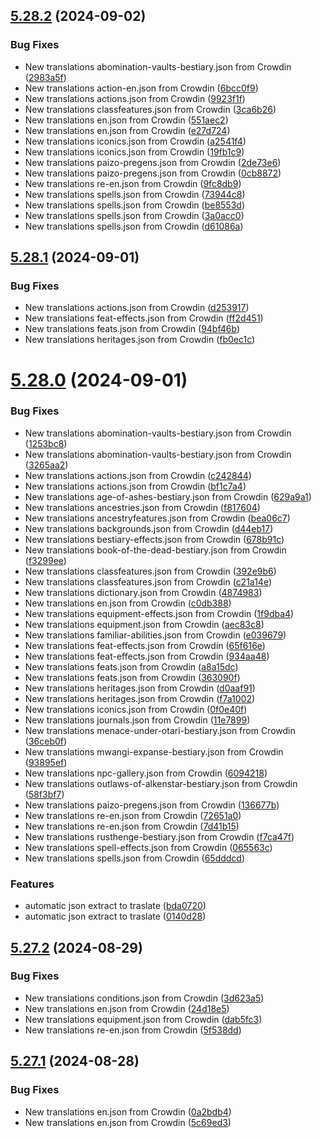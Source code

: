 ## [5.28.2](https://github.com/allnnde/pf2e-esp-translation/compare/v5.28.1...v5.28.2) (2024-09-02)


### Bug Fixes

* New translations abomination-vaults-bestiary.json from Crowdin ([2983a5f](https://github.com/allnnde/pf2e-esp-translation/commit/2983a5f1501a7a904f33989857ab51c28b1641f0))
* New translations action-en.json from Crowdin ([6bcc0f9](https://github.com/allnnde/pf2e-esp-translation/commit/6bcc0f9c6034d0433f1e7176c5385acfae9adf53))
* New translations actions.json from Crowdin ([9923f1f](https://github.com/allnnde/pf2e-esp-translation/commit/9923f1f1c829f1c21e664cf9cac0f766acca35ad))
* New translations classfeatures.json from Crowdin ([3ca6b26](https://github.com/allnnde/pf2e-esp-translation/commit/3ca6b26319f0cdc8d8ce217f0358ffe6c8fd2e76))
* New translations en.json from Crowdin ([551aec2](https://github.com/allnnde/pf2e-esp-translation/commit/551aec2936107ee35832d53d18e5ea456b484320))
* New translations en.json from Crowdin ([e27d724](https://github.com/allnnde/pf2e-esp-translation/commit/e27d724b66bae1596e17165f3bfbd13456d4dc7d))
* New translations iconics.json from Crowdin ([a2541f4](https://github.com/allnnde/pf2e-esp-translation/commit/a2541f471ca1b5280ccd43b7218ab1cd0cb20a99))
* New translations iconics.json from Crowdin ([19fb1c9](https://github.com/allnnde/pf2e-esp-translation/commit/19fb1c939de28c94958b13b4c06e8facc8861a9a))
* New translations paizo-pregens.json from Crowdin ([2de73e6](https://github.com/allnnde/pf2e-esp-translation/commit/2de73e6464454fa13342d365612efbdca4a1addd))
* New translations paizo-pregens.json from Crowdin ([0cb8872](https://github.com/allnnde/pf2e-esp-translation/commit/0cb8872880fb84bf6e3a1a9dca2f2a1f885f2255))
* New translations re-en.json from Crowdin ([9fc8db9](https://github.com/allnnde/pf2e-esp-translation/commit/9fc8db9b2bce14f5831e6d7186b312fadee5d66f))
* New translations spells.json from Crowdin ([73944c8](https://github.com/allnnde/pf2e-esp-translation/commit/73944c8ad2e6e3723e76fdc893709f6bc59dc669))
* New translations spells.json from Crowdin ([be8553d](https://github.com/allnnde/pf2e-esp-translation/commit/be8553d40d9bdff86a4483786e6ba9545bf51147))
* New translations spells.json from Crowdin ([3a0acc0](https://github.com/allnnde/pf2e-esp-translation/commit/3a0acc086ba16f2badd5765d0b89e537789f942e))
* New translations spells.json from Crowdin ([d61086a](https://github.com/allnnde/pf2e-esp-translation/commit/d61086ad08646ceb4e96aac2f2230124b8b0f56f))



## [5.28.1](https://github.com/allnnde/pf2e-esp-translation/compare/v5.28.0...v5.28.1) (2024-09-01)


### Bug Fixes

* New translations actions.json from Crowdin ([d253917](https://github.com/allnnde/pf2e-esp-translation/commit/d253917999bcc039765c4f70784b273184d79b6b))
* New translations feat-effects.json from Crowdin ([ff2d451](https://github.com/allnnde/pf2e-esp-translation/commit/ff2d4516b30c53ff402af4817906c70a369e3b47))
* New translations feats.json from Crowdin ([94bf46b](https://github.com/allnnde/pf2e-esp-translation/commit/94bf46b77b0a8be87a60cce8fb26a10bc9e47abf))
* New translations heritages.json from Crowdin ([fb0ec1c](https://github.com/allnnde/pf2e-esp-translation/commit/fb0ec1cb78a113a09e0301916f9b8856dd14bec2))



# [5.28.0](https://github.com/allnnde/pf2e-esp-translation/compare/v5.27.2...v5.28.0) (2024-09-01)


### Bug Fixes

* New translations abomination-vaults-bestiary.json from Crowdin ([1253bc8](https://github.com/allnnde/pf2e-esp-translation/commit/1253bc88acf5b4d7394e4727557f96f6174c5101))
* New translations abomination-vaults-bestiary.json from Crowdin ([3265aa2](https://github.com/allnnde/pf2e-esp-translation/commit/3265aa25c692136998a0114015ab322ccd2c128b))
* New translations actions.json from Crowdin ([c242844](https://github.com/allnnde/pf2e-esp-translation/commit/c24284467c46fa8f360da4bc57a34e0f0cb002cd))
* New translations actions.json from Crowdin ([bf1c7a4](https://github.com/allnnde/pf2e-esp-translation/commit/bf1c7a4423b62c0c48172abd038ba94750e12b6c))
* New translations age-of-ashes-bestiary.json from Crowdin ([629a9a1](https://github.com/allnnde/pf2e-esp-translation/commit/629a9a1cb632d06c4a8af0a1f74c3a5d19e9e7df))
* New translations ancestries.json from Crowdin ([f817604](https://github.com/allnnde/pf2e-esp-translation/commit/f8176047a59929c5570d35f013ae41fc6bc88c7c))
* New translations ancestryfeatures.json from Crowdin ([bea06c7](https://github.com/allnnde/pf2e-esp-translation/commit/bea06c7c62daf640190473b3d1df510aa357be29))
* New translations backgrounds.json from Crowdin ([d44eb17](https://github.com/allnnde/pf2e-esp-translation/commit/d44eb17f49fce63e567e0de8f5dd1d277c8aff9a))
* New translations bestiary-effects.json from Crowdin ([678b91c](https://github.com/allnnde/pf2e-esp-translation/commit/678b91ceb51e98b6aa3b7830066282942844cad3))
* New translations book-of-the-dead-bestiary.json from Crowdin ([f3299ee](https://github.com/allnnde/pf2e-esp-translation/commit/f3299ee8e734dc4e2f1751d5aa5866aabc6a0aca))
* New translations classfeatures.json from Crowdin ([392e9b6](https://github.com/allnnde/pf2e-esp-translation/commit/392e9b607e0824654fd1f0abb4e587c6faf56034))
* New translations classfeatures.json from Crowdin ([c21a14e](https://github.com/allnnde/pf2e-esp-translation/commit/c21a14e8133930d453abdcb854dfd8cd9ca157fb))
* New translations dictionary.json from Crowdin ([4874983](https://github.com/allnnde/pf2e-esp-translation/commit/487498382faaa8ebee33d839ba49d0d5dfdc2ddc))
* New translations en.json from Crowdin ([c0db388](https://github.com/allnnde/pf2e-esp-translation/commit/c0db388ae3eb6cd80df63d68ce9f70b1616252f6))
* New translations equipment-effects.json from Crowdin ([1f9dba4](https://github.com/allnnde/pf2e-esp-translation/commit/1f9dba42423bf847ab5ea922aab1939e423a2dc8))
* New translations equipment.json from Crowdin ([aec83c8](https://github.com/allnnde/pf2e-esp-translation/commit/aec83c84f47143729ab62d25175db16ad18c16ec))
* New translations familiar-abilities.json from Crowdin ([e039679](https://github.com/allnnde/pf2e-esp-translation/commit/e0396797aefeb08a8321d483f310ada9352ee672))
* New translations feat-effects.json from Crowdin ([65f616e](https://github.com/allnnde/pf2e-esp-translation/commit/65f616ed2524efb25afa43b61208995e80fef079))
* New translations feat-effects.json from Crowdin ([934aa48](https://github.com/allnnde/pf2e-esp-translation/commit/934aa482ea52db797f87eed2247d9fde43042ec5))
* New translations feats.json from Crowdin ([a8a15dc](https://github.com/allnnde/pf2e-esp-translation/commit/a8a15dccab87bbc4ef5c84e05ebd93b771b7d086))
* New translations feats.json from Crowdin ([363090f](https://github.com/allnnde/pf2e-esp-translation/commit/363090ffc4996ede0f098c1fb5022854b1183783))
* New translations heritages.json from Crowdin ([d0aaf91](https://github.com/allnnde/pf2e-esp-translation/commit/d0aaf91825ad0d1dbcce2966afc1922d3d457266))
* New translations heritages.json from Crowdin ([f7a1002](https://github.com/allnnde/pf2e-esp-translation/commit/f7a1002f90c3ebe3818c5940781783cd627c5489))
* New translations iconics.json from Crowdin ([0f0e40f](https://github.com/allnnde/pf2e-esp-translation/commit/0f0e40fa83d81369f4862d1acceea89e5341c8b7))
* New translations journals.json from Crowdin ([11e7899](https://github.com/allnnde/pf2e-esp-translation/commit/11e789995fa9f464ea8e69bcda9bfbcb5135a263))
* New translations menace-under-otari-bestiary.json from Crowdin ([36ceb0f](https://github.com/allnnde/pf2e-esp-translation/commit/36ceb0f391bb3d248d0f0ffccbee152ce672f004))
* New translations mwangi-expanse-bestiary.json from Crowdin ([93895ef](https://github.com/allnnde/pf2e-esp-translation/commit/93895efd9ee0021ca891dbe8ca69a1b2d640e25c))
* New translations npc-gallery.json from Crowdin ([6094218](https://github.com/allnnde/pf2e-esp-translation/commit/60942188be962d6f49907a8fc32ebcfb103a0cae))
* New translations outlaws-of-alkenstar-bestiary.json from Crowdin ([58f3bf7](https://github.com/allnnde/pf2e-esp-translation/commit/58f3bf74f86783eadcb25a4ce8ffa2c7b20cc416))
* New translations paizo-pregens.json from Crowdin ([136677b](https://github.com/allnnde/pf2e-esp-translation/commit/136677b4a20a958aedeed0cb39cc70f5a57e3898))
* New translations re-en.json from Crowdin ([72651a0](https://github.com/allnnde/pf2e-esp-translation/commit/72651a08b3adb5532dd70fd6609139fc51065ca9))
* New translations re-en.json from Crowdin ([7d41b15](https://github.com/allnnde/pf2e-esp-translation/commit/7d41b158242de413468c58edfeeb4bc8f9b5982e))
* New translations rusthenge-bestiary.json from Crowdin ([f7ca47f](https://github.com/allnnde/pf2e-esp-translation/commit/f7ca47f3c3c3daa42ab0dbc7b87e58f5cdef75b2))
* New translations spell-effects.json from Crowdin ([065563c](https://github.com/allnnde/pf2e-esp-translation/commit/065563cbd1017b3ef6b25a246b5230e467f8a6d1))
* New translations spells.json from Crowdin ([65dddcd](https://github.com/allnnde/pf2e-esp-translation/commit/65dddcd3e1fc8332c9f4c25dfb196caca3e20af9))


### Features

* automatic json extract to traslate ([bda0720](https://github.com/allnnde/pf2e-esp-translation/commit/bda0720c7472fcc57c42175d513d448f568e12be))
* automatic json extract to traslate ([0140d28](https://github.com/allnnde/pf2e-esp-translation/commit/0140d284dad6c19baf818c87763256956733e79e))



## [5.27.2](https://github.com/allnnde/pf2e-esp-translation/compare/v5.27.1...v5.27.2) (2024-08-29)


### Bug Fixes

* New translations conditions.json from Crowdin ([3d623a5](https://github.com/allnnde/pf2e-esp-translation/commit/3d623a583d542cd7ce9e3a070c16aeffd2105dda))
* New translations en.json from Crowdin ([24d18e5](https://github.com/allnnde/pf2e-esp-translation/commit/24d18e5d5dc75e88a253ed5920ad048d7e8d4243))
* New translations equipment.json from Crowdin ([dab5fc3](https://github.com/allnnde/pf2e-esp-translation/commit/dab5fc34a3ee44af0c3e8ce09e4fa25165cb322d))
* New translations re-en.json from Crowdin ([5f538dd](https://github.com/allnnde/pf2e-esp-translation/commit/5f538dd308924b8f7109ffb53b95a0c56be1414e))



## [5.27.1](https://github.com/allnnde/pf2e-esp-translation/compare/v5.27.0...v5.27.1) (2024-08-28)


### Bug Fixes

* New translations en.json from Crowdin ([0a2bdb4](https://github.com/allnnde/pf2e-esp-translation/commit/0a2bdb4ed262fbaf06de65450707ed5c3dbdaedd))
* New translations en.json from Crowdin ([5c69ed3](https://github.com/allnnde/pf2e-esp-translation/commit/5c69ed3be3622f14ec62c7aa61a2075909d931cf))



